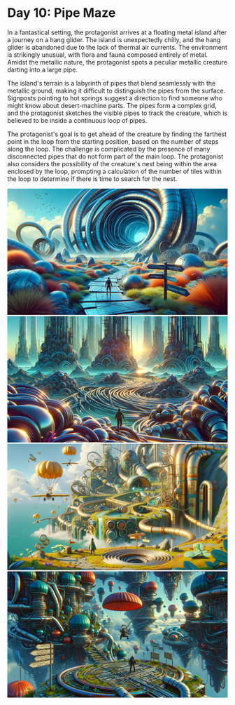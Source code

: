 # Day 10: Pipe Maze

In a fantastical setting, the protagonist arrives at a floating metal island after a journey on a hang glider. The
island is unexpectedly chilly, and the hang glider is abandoned due to the lack of thermal air currents. The environment
is strikingly unusual, with flora and fauna composed entirely of metal. Amidst the metallic nature, the protagonist
spots a peculiar metallic creature darting into a large pipe.

The island's terrain is a labyrinth of pipes that blend seamlessly with the metallic ground, making it difficult to
distinguish the pipes from the surface. Signposts pointing to hot springs suggest a direction to find someone who might
know about desert-machine parts. The pipes form a complex grid, and the protagonist sketches the visible pipes to track
the creature, which is believed to be inside a continuous loop of pipes.

The protagonist's goal is to get ahead of the creature by finding the farthest point in the loop from the starting
position, based on the number of steps along the loop. The challenge is complicated by the presence of many disconnected
pipes that do not form part of the main loop. The protagonist also considers the possibility of the creature's nest
being within the area enclosed by the loop, prompting a calculation of the number of tiles within the loop to determine
if there is time to search for the nest.

![img_01.png](img_01.png)
![img_02.png](img_02.png)
![img_03.png](img_03.png)
![img_04.png](img_04.png)